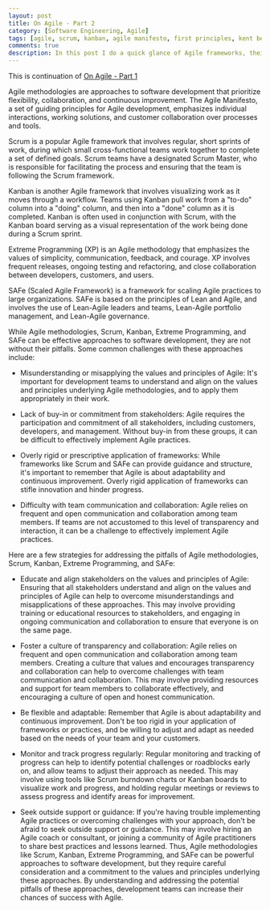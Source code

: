 ```yaml
---
layout: post
title: On Agile - Part 2
category: [Software Engineering, Agile]
tags: [agile, scrum, kanban, agile manifesto, first principles, kent beck, extreme programing, safe, xp, extremeprogramming]
comments: true
description: In this post I do a quick glance of Agile frameworks, their pitfalls and some high level strategies to avoid those pitfalls.  
---
```


This is continuation of [On Agile - Part 1](https://systemhalted.in/2021/09/10/on-agile/)

Agile methodologies are approaches to software development that prioritize flexibility, collaboration, and continuous improvement. The Agile Manifesto, a set of guiding principles for Agile development, emphasizes individual interactions, working solutions, and customer collaboration over processes and tools.

Scrum is a popular Agile framework that involves regular, short sprints of work, during which small cross-functional teams work together to complete a set of defined goals. Scrum teams have a designated Scrum Master, who is responsible for facilitating the process and ensuring that the team is following the Scrum framework.

Kanban is another Agile framework that involves visualizing work as it moves through a workflow. Teams using Kanban pull work from a "to-do" column into a "doing" column, and then into a "done" column as it is completed. Kanban is often used in conjunction with Scrum, with the Kanban board serving as a visual representation of the work being done during a Scrum sprint.

Extreme Programming (XP) is an Agile methodology that emphasizes the values of simplicity, communication, feedback, and courage. XP involves frequent releases, ongoing testing and refactoring, and close collaboration between developers, customers, and users.

SAFe (Scaled Agile Framework) is a framework for scaling Agile practices to large organizations. SAFe is based on the principles of Lean and Agile, and involves the use of Lean-Agile leaders and teams, Lean-Agile portfolio management, and Lean-Agile governance.

While Agile methodologies, Scrum, Kanban, Extreme Programming, and SAFe can be effective approaches to software development, they are not without their pitfalls. Some common challenges with these approaches include:

* Misunderstanding or misapplying the values and principles of Agile: It's important for development teams to understand and align on the values and principles underlying Agile methodologies, and to apply them appropriately in their work.
 
* Lack of buy-in or commitment from stakeholders: Agile requires the participation and commitment of all stakeholders, including customers, developers, and management. Without buy-in from these groups, it can be difficult to effectively implement Agile practices.
 
* Overly rigid or prescriptive application of frameworks: While frameworks like Scrum and SAFe can provide guidance and structure, it's important to remember that Agile is about adaptability and continuous improvement. Overly rigid application of frameworks can stifle innovation and hinder progress.
 
* Difficulty with team communication and collaboration: Agile relies on frequent and open communication and collaboration among team members. If teams are not accustomed to this level of transparency and interaction, it can be a challenge to effectively implement Agile practices.
 
Here are a few strategies for addressing the pitfalls of Agile methodologies, Scrum, Kanban, Extreme Programming, and SAFe:

* Educate and align stakeholders on the values and principles of Agile: Ensuring that all stakeholders understand and align on the values and principles of Agile can help to overcome misunderstandings and misapplications of these approaches. This may involve providing training or educational resources to stakeholders, and engaging in ongoing communication and collaboration to ensure that everyone is on the same page.
 
* Foster a culture of transparency and collaboration: Agile relies on frequent and open communication and collaboration among team members. Creating a culture that values and encourages transparency and collaboration can help to overcome challenges with team communication and collaboration. This may involve providing resources and support for team members to collaborate effectively, and encouraging a culture of open and honest communication.
 
* Be flexible and adaptable: Remember that Agile is about adaptability and continuous improvement. Don't be too rigid in your application of frameworks or practices, and be willing to adjust and adapt as needed based on the needs of your team and your customers.
 
* Monitor and track progress regularly: Regular monitoring and tracking of progress can help to identify potential challenges or roadblocks early on, and allow teams to adjust their approach as needed. This may involve using tools like Scrum burndown charts or Kanban boards to visualize work and progress, and holding regular meetings or reviews to assess progress and identify areas for improvement.
 
* Seek outside support or guidance: If you're having trouble implementing Agile practices or overcoming challenges with your approach, don't be afraid to seek outside support or guidance. This may involve hiring an Agile coach or consultant, or joining a community of Agile practitioners to share best practices and lessons learned.
Thus, Agile methodologies like Scrum, Kanban, Extreme Programming, and SAFe can be powerful approaches to software development, but they require careful consideration and a commitment to the values and principles underlying these approaches. By understanding and addressing the potential pitfalls of these approaches, development teams can increase their chances of success with Agile.  